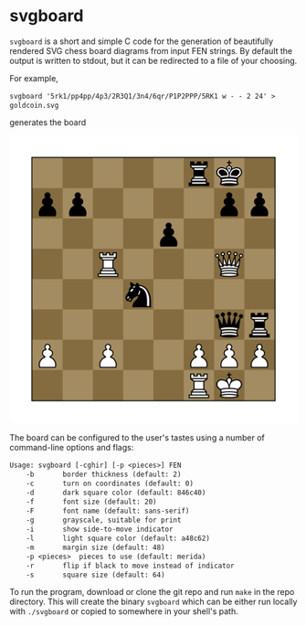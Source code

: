 # svgboard

`svgboard` is a short and simple C code for the generation of beautifully
rendered SVG chess board diagrams from input FEN strings. By default the output
is written to stdout, but it can be redirected to a file of your choosing.

For example,
```
svgboard '5rk1/pp4pp/4p3/2R3Q1/3n4/6qr/P1P2PPP/5RK1 w - - 2 24' > goldcoin.svg
``` 
generates the board

![](goldcoin.svg)

The board can be configured to the user's tastes using a number of command-line
options and flags:
```
Usage: svgboard [-cghir] [-p <pieces>] FEN
	-b		 border thickness (default: 2)
	-c		 turn on coordinates (default: 0)
	-d		 dark square color (default: 846c40)
	-f		 font size (default: 20)
	-F		 font name (default: sans-serif)
	-g		 grayscale, suitable for print
	-i		 show side-to-move indicator
	-l		 light square color (default: a48c62)
	-m		 margin size (default: 48)
	-p <pieces>	 pieces to use (default: merida)
	-r 		 flip if black to move instead of indicator
	-s 		 square size (default: 64)
```

To run the program, download or clone the git repo and run `make` in the repo directory. This will create the binary `svgboard` which can be either run locally with `./svgboard` or copied to somewhere in your shell's path.
